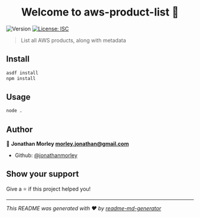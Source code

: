 <h1 align="center">Welcome to aws-product-list 👋</h1>
<p>
  <img alt="Version" src="https://img.shields.io/badge/version-1.0.0-blue.svg?cacheSeconds=2592000" />
  <a href="#" target="_blank">
    <img alt="License: ISC" src="https://img.shields.io/badge/License-ISC-yellow.svg" />
  </a>
</p>

> List all AWS products, along with metadata

## Install

```sh
asdf install
npm install
```

## Usage

```sh
node .
```

## Author

👤 **Jonathan Morley <morley.jonathan@gmail.com>**

- Github: [@jonathanmorley](https://github.com/jonathanmorley)

## Show your support

Give a ⭐️ if this project helped you!

---

_This README was generated with ❤️ by [readme-md-generator](https://github.com/kefranabg/readme-md-generator)_

